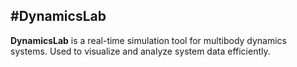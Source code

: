 #DynamicsLab
---
**DynamicsLab** is a real-time simulation tool for multibody dynamics systems. Used to visualize and analyze system data efficiently.
